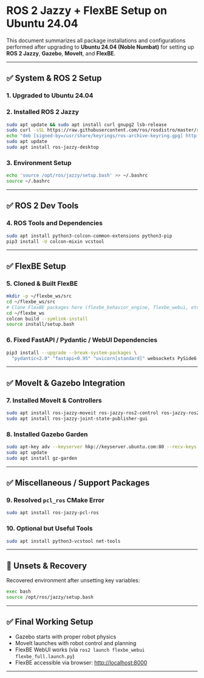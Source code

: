 
# ROS 2 Jazzy + FlexBE Setup on Ubuntu 24.04

This document summarizes all package installations and configurations performed after upgrading to **Ubuntu 24.04 (Noble Numbat)** for setting up **ROS 2 Jazzy**, **Gazebo**, **MoveIt**, and **FlexBE**.

---

## ✅ System & ROS 2 Setup

### 1. Upgraded to Ubuntu 24.04

### 2. Installed ROS 2 Jazzy
```bash
sudo apt update && sudo apt install curl gnupg2 lsb-release
sudo curl -sSL https://raw.githubusercontent.com/ros/rosdistro/master/ros.key -o /usr/share/keyrings/ros-archive-keyring.gpg
echo "deb [signed-by=/usr/share/keyrings/ros-archive-keyring.gpg] http://packages.ros.org/ros2/ubuntu $(lsb_release -cs) main" | sudo tee /etc/apt/sources.list.d/ros2.list > /dev/null
sudo apt update
sudo apt install ros-jazzy-desktop
```

### 3. Environment Setup
```bash
echo 'source /opt/ros/jazzy/setup.bash' >> ~/.bashrc
source ~/.bashrc
```

---

## ✅ ROS 2 Dev Tools

### 4. ROS Tools and Dependencies
```bash
sudo apt install python3-colcon-common-extensions python3-pip
pip3 install -U colcon-mixin vcstool
```

---

## ✅ FlexBE Setup

### 5. Cloned & Built FlexBE
```bash
mkdir -p ~/flexbe_ws/src
cd ~/flexbe_ws/src
# Clone FlexBE packages here (flexbe_behavior_engine, flexbe_webui, etc.)
cd ~/flexbe_ws
colcon build --symlink-install
source install/setup.bash
```

### 6. Fixed FastAPI / Pydantic / WebUI Dependencies
```bash
pip3 install --upgrade --break-system-packages \
  "pydantic<2.0" "fastapi<0.95" "uvicorn[standard]" websockets PySide6
```

---

## ✅ MoveIt & Gazebo Integration

### 7. Installed MoveIt & Controllers
```bash
sudo apt install ros-jazzy-moveit ros-jazzy-ros2-control ros-jazzy-ros2-controllers
sudo apt install ros-jazzy-joint-state-publisher-gui
```

### 8. Installed Gazebo Garden
```bash
sudo apt-key adv --keyserver hkp://keyserver.ubuntu.com:80 --recv-keys 67170598AF249743
sudo apt update
sudo apt install gz-garden
```

---

## ✅ Miscellaneous / Support Packages

### 9. Resolved `pcl_ros` CMake Error
```bash
sudo apt install ros-jazzy-pcl-ros
```

### 10. Optional but Useful Tools
```bash
sudo apt install python3-vcstool net-tools
```

---

## 🧼 Unsets & Recovery

Recovered environment after unsetting key variables:
```bash
exec bash
source /opt/ros/jazzy/setup.bash
```

---

## ✅ Final Working Setup

- Gazebo starts with proper robot physics
- MoveIt launches with robot control and planning
- FlexBE WebUI works (via `ros2 launch flexbe_webui flexbe_full.launch.py`)
- FlexBE accessible via browser: [http://localhost:8000](http://localhost:8000)

---
